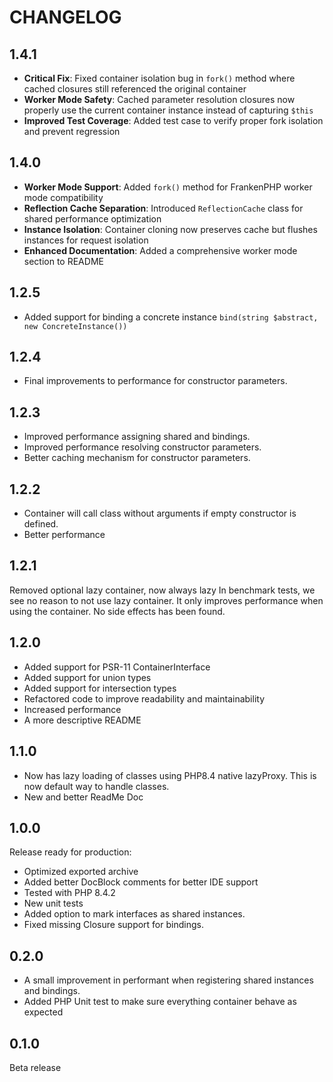 CHANGELOG
=========

1.4.1
---
- **Critical Fix**: Fixed container isolation bug in `fork()` method where cached closures still referenced the original container
- **Worker Mode Safety**: Cached parameter resolution closures now properly use the current container instance instead of capturing `$this`
- **Improved Test Coverage**: Added test case to verify proper fork isolation and prevent regression

1.4.0
---
- **Worker Mode Support**: Added `fork()` method for FrankenPHP worker mode compatibility
- **Reflection Cache Separation**: Introduced `ReflectionCache` class for shared performance optimization
- **Instance Isolation**: Container cloning now preserves cache but flushes instances for request isolation
- **Enhanced Documentation**: Added a comprehensive worker mode section to README

1.2.5
---

- Added support for binding a concrete instance `bind(string $abstract, new ConcreteInstance())`

1.2.4
---

- Final improvements to performance for constructor parameters.

1.2.3
---

- Improved performance assigning shared and bindings.
- Improved performance resolving constructor parameters.
- Better caching mechanism for constructor parameters.

1.2.2
---

- Container will call class without arguments if empty constructor is defined.
- Better performance

1.2.1
---
Removed optional lazy container, now always lazy In benchmark tests, we see no reason to not use lazy container. It only
improves performance when using the container. No side effects has been found.

1.2.0
---

* Added support for PSR-11 ContainerInterface
* Added support for union types
* Added support for intersection types
* Refactored code to improve readability and maintainability
* Increased performance
* A more descriptive README

1.1.0
---

* Now has lazy loading of classes using PHP8.4 native lazyProxy. This is now default way to handle classes.
* New and better ReadMe Doc

1.0.0
---
Release ready for production:

* Optimized exported archive
* Added better DocBlock comments for better IDE support
* Tested with PHP 8.4.2
* New unit tests
* Added option to mark interfaces as shared instances.
* Fixed missing Closure support for bindings.

0.2.0
---

- A small improvement in performant when registering shared instances and bindings.
- Added PHP Unit test to make sure everything container behave as expected

0.1.0
---
Beta release